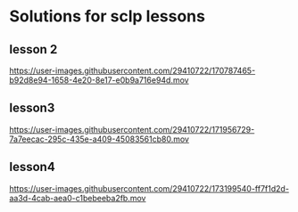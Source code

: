 # Solutions for sclp lessons


 
## lesson 2

https://user-images.githubusercontent.com/29410722/170787465-b92d8e94-1658-4e20-8e17-e0b9a716e94d.mov


## lesson3

https://user-images.githubusercontent.com/29410722/171956729-7a7eecac-295c-435e-a409-45083561cb80.mov

## lesson4

https://user-images.githubusercontent.com/29410722/173199540-ff7f1d2d-aa3d-4cab-aea0-c1bebeeba2fb.mov

